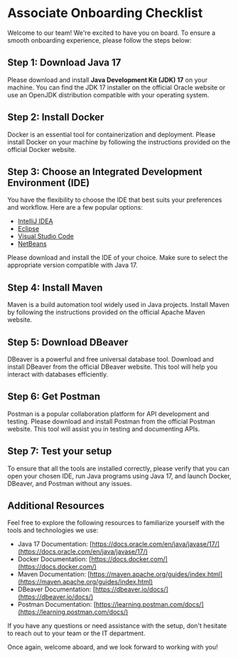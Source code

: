 # Associate Onboarding Checklist

Welcome to our team! We're excited to have you on board. To ensure a smooth onboarding experience, please follow the steps below:

## Step 1: Download Java 17
Please download and install **Java Development Kit (JDK) 17** on your machine. You can find the JDK 17 installer on the official Oracle website or use an OpenJDK distribution compatible with your operating system.

## Step 2: Install Docker
Docker is an essential tool for containerization and deployment. Please install Docker on your machine by following the instructions provided on the official Docker website.

## Step 3: Choose an Integrated Development Environment (IDE)
You have the flexibility to choose the IDE that best suits your preferences and workflow. Here are a few popular options:

- [IntelliJ IDEA](https://www.jetbrains.com/idea/)
- [Eclipse](https://www.eclipse.org/downloads/)
- [Visual Studio Code](https://code.visualstudio.com/)
- [NetBeans](https://netbeans.apache.org/)

Please download and install the IDE of your choice. Make sure to select the appropriate version compatible with Java 17.

## Step 4: Install Maven
Maven is a build automation tool widely used in Java projects. Install Maven by following the instructions provided on the official Apache Maven website.

## Step 5: Download DBeaver
DBeaver is a powerful and free universal database tool. Download and install DBeaver from the official DBeaver website. This tool will help you interact with databases efficiently.

## Step 6: Get Postman
Postman is a popular collaboration platform for API development and testing. Please download and install Postman from the official Postman website. This tool will assist you in testing and documenting APIs.

## Step 7: Test your setup
To ensure that all the tools are installed correctly, please verify that you can open your chosen IDE, run Java programs using Java 17, and launch Docker, DBeaver, and Postman without any issues.

## Additional Resources
Feel free to explore the following resources to familiarize yourself with the tools and technologies we use:

- Java 17 Documentation: [https://docs.oracle.com/en/java/javase/17/](https://docs.oracle.com/en/java/javase/17/)
- Docker Documentation: [https://docs.docker.com/](https://docs.docker.com/)
- Maven Documentation: [https://maven.apache.org/guides/index.html](https://maven.apache.org/guides/index.html)
- DBeaver Documentation: [https://dbeaver.io/docs/](https://dbeaver.io/docs/)
- Postman Documentation: [https://learning.postman.com/docs/](https://learning.postman.com/docs/)

If you have any questions or need assistance with the setup, don't hesitate to reach out to your team or the IT department.

Once again, welcome aboard, and we look forward to working with you!
